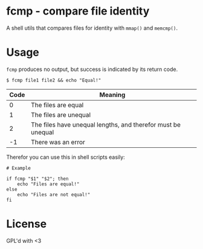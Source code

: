 # fcmp - compare file identity

A shell utils that compares files for identity with `mmap()` and `memcmp()`.

# Usage
`fcmp` produces no output, but success is indicated by its return code.

```shell
$ fcmp file1 file2 && echo "Equal!"
```

| Code | Meaning                                                      |
|------|--------------------------------------------------------------|
| 0    | The files are equal                                          |
| 1    | The files are unequal                                        |
| 2    | The files have unequal lengths, and therefor must be unequal |
| -1   | There was an error                                           |

Therefor you can use this in shell scripts easily:

``` shell
# Example

if fcmp "$1" "$2"; then
    echo "Files are equal!"
else
    echo "Files are not equal!"
fi
```

# License
GPL'd with <3
